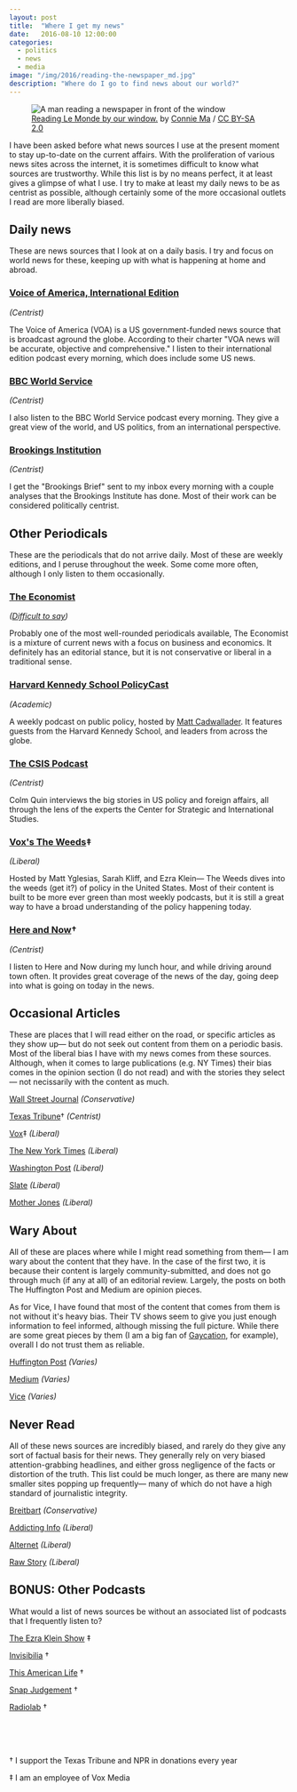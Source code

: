 ```yaml
---
layout: post
title:  "Where I get my news"
date:   2016-08-10 12:00:00
categories:
  - politics
  - news
  - media
image: "/img/2016/reading-the-newspaper_md.jpg"
description: "Where do I go to find news about our world?"
---
```


<figure>
  <img src="/img/2016/reading-the-newspaper_md.jpg" srcset="/img/2016/reading-the-newspaper_sm.jpg 350w, /img/2016/reading-the-newspaper_md.jpg 748w, /img/2016/reading-the-newspaper_lg.jpg 1496w" alt="A man reading a newspaper in front of the window">
  <figcaption><a href="https://www.flickr.com/photos/ironypoisoning/13934769509/" target="\_blank">Reading Le Monde by our window.</a> by <a href="https://www.flickr.com/photos/ironypoisoning/" target="\_blank">Connie Ma</a> / <a href="https://creativecommons.org/licenses/by-sa/2.0/" target="\_blank">CC BY-SA 2.0</a></figcaption>
</figure>

I have been asked before what news sources I use at the present moment to stay up-to-date on the current affairs. With the proliferation of various news sites across the internet, it is sometimes difficult to know what sources are trustworthy. While this list is by no means perfect, it at least gives a glimpse of what I use. I try to make at least my daily news to be as centrist as possible, although certainly some of the more occasional outlets I read are more liberally biased.

## Daily news

These are news sources that I look at on a daily basis. I try and focus on world news for these, keeping up with what is happening at home and abroad.

### [Voice of America, International Edition](http://www.voanews.com/archive/international-edition/latest/672/1451.html)
_(Centrist)_

The Voice of America (VOA) is a US government-funded news source that is broadcast aground the globe. According to their charter "VOA news will be accurate, objective and comprehensive." I listen to their international edition podcast every morning, which does include some US news.

### [BBC World Service](http://www.bbc.co.uk/programmes/p02nq0gn/episodes/downloads)
_(Centrist)_

I also listen to the BBC World Service podcast every morning. They give a great view of the world, and US politics, from an international perspective.

### [Brookings Institution](https://www.brookings.edu/)
_(Centrist)_

I get the "Brookings Brief" sent to my inbox every morning with a couple analyses that the Brookings Institute has done. Most of their work can be considered politically centrist.

## Other Periodicals

These are the periodicals that do not arrive daily. Most of these are weekly editions, and I peruse throughout the week. Some come more often, although I only listen to them occasionally.


### [The Economist](http://www.economist.com/)
_([Difficult to say](http://www.economist.com/blogs/economist-explains/2013/09/economist-explains-itself-0))_

Probably one of the most well-rounded periodicals available, The Economist is a mixture of current news with a focus on business and economics. It definitely has an editorial stance, but it is not conservative or liberal in a traditional sense.

### [Harvard Kennedy School PolicyCast](http://hkspolicycast.org/)
_(Academic)_

A weekly podcast on public policy, hosted by [Matt Cadwallader](https://twitter.com/mattcad). It features guests from the Harvard Kennedy School, and leaders from across the globe.

### [The CSIS Podcast](https://www.csis.org/podcasts/csis-podcast)
_(Centrist)_

Colm Quin interviews the big stories in US policy and foreign affairs, all through the lens of the experts the Center for Strategic and International Studies.

### [Vox's The Weeds](http://www.vox.com/the-weeds)‡
_(Liberal)_

Hosted by Matt Yglesias, Sarah Kliff, and Ezra Klein— The Weeds dives into the weeds (get it?) of policy in the United States. Most of their content is built to be more ever green than most weekly podcasts, but it is still a great way to have a broad understanding of the policy happening today.

### [Here and Now](http://www.wbur.org/hereandnow)†
_(Centrist)_

I listen to Here and Now during my lunch hour, and while driving around town often. It provides great coverage of the news of the day, going deep into what is going on today in the news.


## Occasional Articles

These are places that I will read either on the road, or specific articles as they show up— but do not seek out content from them on a periodic basis. Most of the liberal bias I have with my news comes from these sources. Although, when it comes to large publications (e.g. NY Times) their bias comes in the opinion section (I do not read) and with the stories they select— not necissarily with the content as much.

[Wall Street Journal](http://www.wsj.com/)
_(Conservative)_

[Texas Tribune](https://www.texastribune.org/)†
_(Centrist)_

[Vox](http://www.vox.com/)‡
_(Liberal)_

[The New York Times](http://www.nytimes.com/)
_(Liberal)_

[Washington Post](https://www.washingtonpost.com)
_(Liberal)_

[Slate](http://www.slate.com/)
_(Liberal)_

[Mother Jones](http://www.motherjones.com/)
_(Liberal)_

## Wary About

All of these are places where while I might read something from them— I am wary about the content that they have. In the case of the first two, it is because their content is largely community-submitted, and does not go through much (if any at all) of an editorial review. Largely, the posts on both The Huffington Post and Medium are opinion pieces.

As for Vice, I have found that most of the content that comes from them is not without it's heavy bias. Their TV shows seem to give you just enough information to feel informed, although missing the full picture. While there are some great pieces by them (I am a big fan of [Gaycation](https://www.viceland.com/en_us/show/gaycation), for example), overall I do not trust them as reliable.

[Huffington Post](http://www.huffingtonpost.com)
_(Varies)_

[Medium](https://medium.com/)
_(Varies)_

[Vice](http://www.vice.com/en_us)
_(Varies)_


## Never Read

All of these news sources are incredibly biased, and rarely do they give any sort of factual basis for their news. They generally rely on very biased attention-grabbing headlines, and either gross negligence of the facts or distortion of the truth. This list could be much longer, as there are many new smaller sites popping up frequently— many of which do not have a high standard of journalistic integrity.

[Breitbart](http://www.breitbart.com/)
_(Conservative)_

[Addicting Info](http://www.addictinginfo.org/)
_(Liberal)_

[Alternet](http://www.alternet.org/)
_(Liberal)_

[Raw Story](http://www.rawstory.com/)
_(Liberal)_


## BONUS: Other Podcasts

What would a list of news sources be without an associated list of podcasts that I frequently listen to?

[The Ezra Klein Show](http://www.vox.com/ezra-klein-show-podcast) ‡

[Invisibilia](http://www.npr.org/podcasts/510307/invisibilia) †

[This American Life](http://www.thisamericanlife.org/) †

[Snap Judgement](http://snapjudgment.org/) †

[Radiolab](http://www.radiolab.org/) †

<br/>
<br/>
<br/>

† I support the Texas Tribune and NPR in donations every year

‡ I am an employee of Vox Media
